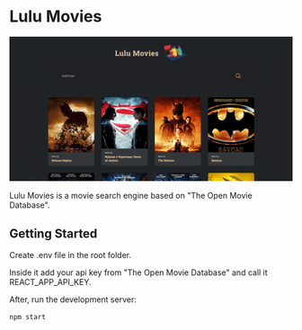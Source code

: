 # Lulu Movies

![My Image](src/img/lulu-movies.png)

Lulu Movies is a movie search engine based on "The Open Movie Database".

## Getting Started

Create .env file in the root folder.

Inside it add your api key from "The Open Movie Database" and call it REACT_APP_API_KEY.

After, run the development server:

```bash
npm start
```
